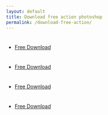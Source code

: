 ```yaml
---
layout: default
title: Download free action photoshop
permalink: /download-free-action/
---
```


<div class="row">
  
  <div class="col-6 col-12-narrower">
    <section class="box special">
      <h3></h3>
      <span class="image featured"><img src="{{ site.baseurl }}/images/Contrast_and_Clarity.jpg" loading="lazy" alt="" /></span>
      <ul class="actions special">
        <li><a href="{{ site.baseurl }}/download/Contrast_and_Clarity.atn" class="button alt">Free Download</a></li>
      </ul>
    </section>
  </div>

<div class="col-6 col-12-narrower">
    <section class="box special">
      <h3></h3>
      <span class="image featured"><img src="{{ site.baseurl }}/images/Manual_Cold_Area _Removal.jpg" loading="lazy" alt="" /></span>
      <ul class="actions special">
        <li><a href="{{ site.baseurl }}/download/Manual_Cold_Area_Removal.atn" class="button alt">Free Download</a></li>
      </ul>
    </section>
  </div>

  <div class="col-6 col-12-narrower">
    <section class="box special">
      <h3></h3>
      <span class="image featured"><img src="{{ site.baseurl }}/images/Noise_Reduction_in_Dark_Areas.jpg" loading="lazy" alt="" /></span>
      <ul class="actions special">
        <li><a href="{{ site.baseurl }}/download/Noise_Reduction_in_Dark_Areas.atn" class="button alt">Free Download</a></li>
      </ul>
    </section>
  </div>

  <div class="col-6 col-12-narrower">
    <section class="box special">
      <h3></h3>
      <span class="image featured"><img src="{{ site.baseurl }}/images/One_Click_For_3Ex.jpg" loading="lazy" alt="" /></span>
      <ul class="actions special">
        <li><a href="{{ site.baseurl }}/download/One_Click_For_3Ex.atn" class="button alt">Free Download</a></li>
      </ul>
    </section>
  </div>
</div>
